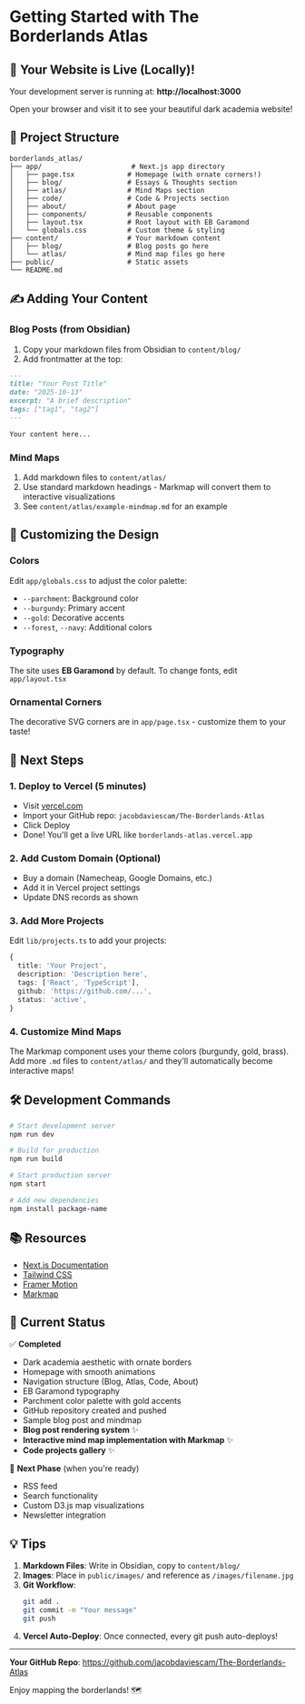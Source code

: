 # Getting Started with The Borderlands Atlas

## 🎨 Your Website is Live (Locally)!

Your development server is running at: **http://localhost:3000**

Open your browser and visit it to see your beautiful dark academia website!

## 📁 Project Structure

```
borderlands_atlas/
├── app/                      # Next.js app directory
│   ├── page.tsx             # Homepage (with ornate corners!)
│   ├── blog/                # Essays & Thoughts section
│   ├── atlas/               # Mind Maps section
│   ├── code/                # Code & Projects section
│   ├── about/               # About page
│   ├── components/          # Reusable components
│   ├── layout.tsx           # Root layout with EB Garamond
│   └── globals.css          # Custom theme & styling
├── content/                 # Your markdown content
│   ├── blog/                # Blog posts go here
│   └── atlas/               # Mind map files go here
├── public/                  # Static assets
└── README.md
```

## ✍️ Adding Your Content

### Blog Posts (from Obsidian)

1. Copy your markdown files from Obsidian to `content/blog/`
2. Add frontmatter at the top:

```markdown
---
title: "Your Post Title"
date: "2025-10-13"
excerpt: "A brief description"
tags: ["tag1", "tag2"]
---

Your content here...
```

### Mind Maps

1. Add markdown files to `content/atlas/`
2. Use standard markdown headings - Markmap will convert them to interactive visualizations
3. See `content/atlas/example-mindmap.md` for an example

## 🎨 Customizing the Design

### Colors
Edit `app/globals.css` to adjust the color palette:
- `--parchment`: Background color
- `--burgundy`: Primary accent
- `--gold`: Decorative accents
- `--forest`, `--navy`: Additional colors

### Typography
The site uses **EB Garamond** by default. To change fonts, edit `app/layout.tsx`

### Ornamental Corners
The decorative SVG corners are in `app/page.tsx` - customize them to your taste!

## 🚀 Next Steps

### 1. Deploy to Vercel (5 minutes)
- Visit [vercel.com](https://vercel.com)
- Import your GitHub repo: `jacobdaviescam/The-Borderlands-Atlas`
- Click Deploy
- Done! You'll get a live URL like `borderlands-atlas.vercel.app`

### 2. Add Custom Domain (Optional)
- Buy a domain (Namecheap, Google Domains, etc.)
- Add it in Vercel project settings
- Update DNS records as shown

### 3. Add More Projects
Edit `lib/projects.ts` to add your projects:
```typescript
{
  title: 'Your Project',
  description: 'Description here',
  tags: ['React', 'TypeScript'],
  github: 'https://github.com/...',
  status: 'active',
}
```

### 4. Customize Mind Maps
The Markmap component uses your theme colors (burgundy, gold, brass).
Add more `.md` files to `content/atlas/` and they'll automatically become interactive maps!

## 🛠️ Development Commands

```bash
# Start development server
npm run dev

# Build for production
npm run build

# Start production server
npm start

# Add new dependencies
npm install package-name
```

## 📚 Resources

- [Next.js Documentation](https://nextjs.org/docs)
- [Tailwind CSS](https://tailwindcss.com/docs)
- [Framer Motion](https://www.framer.com/motion/)
- [Markmap](https://markmap.js.org/)

## 🎯 Current Status

✅ **Completed**
- Dark academia aesthetic with ornate borders
- Homepage with smooth animations
- Navigation structure (Blog, Atlas, Code, About)
- EB Garamond typography
- Parchment color palette with gold accents
- GitHub repository created and pushed
- Sample blog post and mindmap
- **Blog post rendering system** ✨
- **Interactive mind map implementation with Markmap** ✨
- **Code projects gallery** ✨

🔄 **Next Phase** (when you're ready)
- RSS feed
- Search functionality
- Custom D3.js map visualizations
- Newsletter integration

## 💡 Tips

1. **Markdown Files**: Write in Obsidian, copy to `content/blog/`
2. **Images**: Place in `public/images/` and reference as `/images/filename.jpg`
3. **Git Workflow**: 
   ```bash
   git add .
   git commit -m "Your message"
   git push
   ```
4. **Vercel Auto-Deploy**: Once connected, every git push auto-deploys!

---

**Your GitHub Repo**: https://github.com/jacobdaviescam/The-Borderlands-Atlas

Enjoy mapping the borderlands! 🗺️

